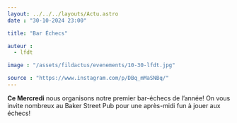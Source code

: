 ```yaml
---
layout: ../../../layouts/Actu.astro
date : "30-10-2024 23:00"

title: "Bar Échecs"

auteur :
  - lfdt

image : "/assets/fildactus/evenements/10-30-lfdt.jpg"

source : "https://www.instagram.com/p/DBq_mMaSNBq/"
---
```


__Ce Mercredi__ nous organisons notre premier bar-échecs de l’année! On vous invite nombreux au Baker Street Pub pour une après-midi fun à jouer aux échecs!